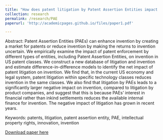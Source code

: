 ```yaml
---
title: "How does patent litigation by Patent Assertion Entities impact invention activity?"
collection: research
permalink: /research/PAE
paperurl: 'http://academicpages.github.io/files/paper1.pdf'

---
```


Abstract: Patent Assertion Entities (PAEs) can enhance invention by creating a market for patents or reduce invention by making the returns to invention uncertain. We empirically examine the impact of patent enforcement by different types of entities, including Patent Assertion Entities, on invention in US patent classes. We construct a new database of litigation and invention and estimate difference-in-difference models to identify the net impact of patent litigation on invention. We find that, in the current US economy and legal system, patent litigation within specific technology classes reduces invention in the same classes. We also find that litigation by PAEs leads to a significantly larger negative impact on invention, compared to litigation by product companies, and suggest that this is because PAEs’ interest in financial rather than in­kind settlements reduces the available internal finance for invention. The negative impact of litigation has grown in recent years.

Keywords: patents, litigation, patent assertion entity, PAE, intellectual property rights, innovation, invention

[Download paper here](http://academicpages.github.io/files/paper1.pdf)